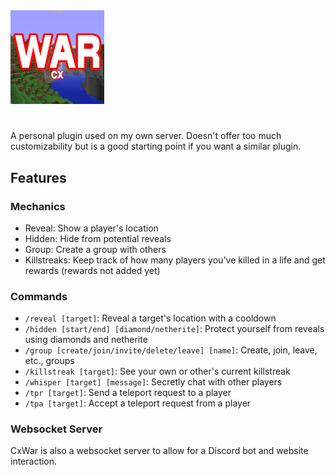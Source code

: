 <img src="./src/main/resources/icon.png" alt="Icon" height="150" />

#
A personal plugin used on my own server. Doesn't offer too much customizability but is a good starting point if you want a similar plugin.

## Features

### Mechanics

- Reveal: Show a player's location
- Hidden: Hide from potential reveals
- Group: Create a group with others
- Killstreaks: Keep track of how many players you've killed in a life and get rewards (rewards not added yet)

### Commands
- `/reveal [target]`: Reveal a target's location with a cooldown
- `/hidden [start/end] [diamond/netherite]`: Protect yourself from reveals using diamonds and netherite
- `/group [create/join/invite/delete/leave] [name]`: Create, join, leave, etc., groups
- `/killstreak [target]`: See your own or other's current killstreak
- `/whisper [target] [message]`: Secretly chat with other players
- `/tpr [target]`: Send a teleport request to a player
- `/tpa [target]`: Accept a teleport request from a player

### Websocket Server
CxWar is also a websocket server to allow for a Discord bot and website interaction.
